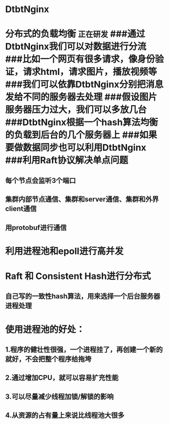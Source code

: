 # DtbtNginx
分布式的负载均衡
`正在研发`
###通过DtbtNginx我们可以对数据进行分流
###比如一个网页有很多请求，像身份验证，请求html，请求图片，播放视频等
###我们可以依靠DtbtNginx分别把消息发给不同的服务器去处理
###假设图片服务器压力过大，我们可以多放几台
###DtbtNginx根据一个hash算法均衡的负载到后台的几个服务器上
###如果要做数据同步也可以利用DtbtNginx
###利用Raft协议解决单点问题
===
每个节点会监听3个端口
---
集群内部节点通信、集群和server通信、集群和外界client通信
---
用protobuf进行通信
---
利用进程池和epoll进行高并发
===
Raft 和 Consistent Hash进行分布式
===
自己写的一致性hash算法，用来选择一个后台服务器进程处理
---
使用进程池的好处：
===
1.程序的健壮性很强，一个进程挂了，再创建一个新的就好，不会把整个程序给拖垮
---
2.通过增加CPU，就可以容易扩充性能
---
3.可以尽量减少线程加锁/解锁的影响
---
4.从资源的占有量上来说比线程池大很多
---